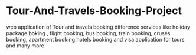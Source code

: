 # Tour-And-Travels-Booking-Project
web application of Tour and travels booking difference services like holiday package boking , flight booking, bus booking, train booking, cruses booking, apartment booking hotels booking and visa application for tours and many more
